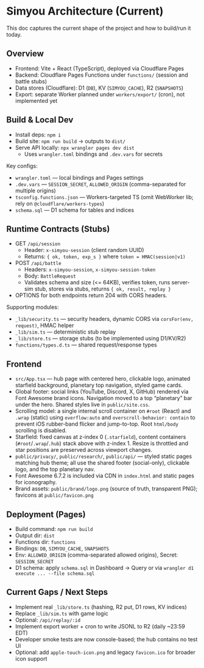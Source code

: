 # Simyou Architecture (Current)

This doc captures the current shape of the project and how to build/run it today.

## Overview
- Frontend: Vite + React (TypeScript), deployed via Cloudflare Pages
- Backend: Cloudflare Pages Functions under `functions/` (session and battle stubs)
- Data stores (Cloudflare): D1 (`DB`), KV (`SIMYOU_CACHE`), R2 (`SNAPSHOTS`)
- Export: separate Worker planned under `workers/export/` (cron), not implemented yet

## Build & Local Dev
- Install deps: `npm i`
- Build site: `npm run build` → outputs to `dist/`
- Serve API locally: `npx wrangler pages dev dist`
  - Uses `wrangler.toml` bindings and `.dev.vars` for secrets

Key configs:
- `wrangler.toml` — local bindings and Pages settings
- `.dev.vars` — `SESSION_SECRET`, `ALLOWED_ORIGIN` (comma-separated for multiple origins)
- `tsconfig.functions.json` — Workers-targeted TS (omit WebWorker lib; rely on `@cloudflare/workers-types`)
- `schema.sql` — D1 schema for tables and indices

## Runtime Contracts (Stubs)
- GET `/api/session`
  - Header: `x-simyou-session` (client random UUID)
  - Returns: `{ ok, token, exp_s }` where `token = HMAC(session|v1)`
- POST `/api/battle`
  - Headers: `x-simyou-session`, `x-simyou-session-token`
  - Body: `BattleRequest`
  - Validates schema and size (<= 64KB), verifies token, runs server-sim stub, stores via stubs, returns `{ ok, result, replay }`
- OPTIONS for both endpoints return 204 with CORS headers.

Supporting modules:
- `_lib/security.ts` — security headers, dynamic CORS via `corsFor(env, request)`, HMAC helper
- `_lib/sim.ts` — deterministic stub replay
- `_lib/store.ts` — storage stubs (to be implemented using D1/KV/R2)
- `functions/types.d.ts` — shared request/response types

## Frontend
- `src/App.tsx` — hub page with centered hero, clickable logo, animated starfield background, planetary top navigation, styled game cards.
- Global footer: social links (YouTube, Discord, X, GitHub) rendered via Font Awesome brand icons. Navigation moved to a top “planetary” bar under the hero. Shared styles live in `public/site.css`.
- Scrolling model: a single internal scroll container on `#root` (React) and `.wrap` (static) using `overflow:auto` and `overscroll-behavior: contain` to prevent iOS rubber-band flicker and jump-to-top. Root `html/body` scrolling is disabled.
- Starfield: fixed canvas at z-index 0 (`.starfield`), content containers (`#root`/`.wrap`/`.hub`) stack above with z-index 1. Resize is throttled and star positions are preserved across viewport changes.
- `public/privacy/`, `public/research/`, `public/api/` — styled static pages matching hub theme; all use the shared footer (social-only), clickable logo, and the top planetary nav.
- Font Awesome 6.7.2 is included via CDN in `index.html` and static pages for iconography.
- Brand assets: `public/brand/logo.png` (source of truth, transparent PNG); favicons at `public/favicon.png`

## Deployment (Pages)
- Build command: `npm run build`
- Output dir: `dist`
- Functions dir: `functions`
- Bindings: `DB`, `SIMYOU_CACHE`, `SNAPSHOTS`
- Env: `ALLOWED_ORIGIN` (comma-separated allowed origins), Secret: `SESSION_SECRET`
- D1 schema: apply `schema.sql` in Dashboard → Query or via `wrangler d1 execute ... --file schema.sql`

## Current Gaps / Next Steps
- Implement real `_lib/store.ts` (hashing, R2 put, D1 rows, KV indices)
- Replace `_lib/sim.ts` with game logic
- Optional: `/api/replay/:id`
- Implement export worker + cron to write JSONL to R2 (daily ~23:59 EDT)
- Developer smoke tests are now console-based; the hub contains no test UI
 - Optional: add `apple-touch-icon.png` and legacy `favicon.ico` for broader icon support
